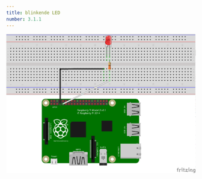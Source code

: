 ```yaml
---
title: blinkende LED
number: 3.1.1
---
```

![Schaltplan LED & Raspberry Pi](images/fritzing/blinking_Steckplatine.png)

